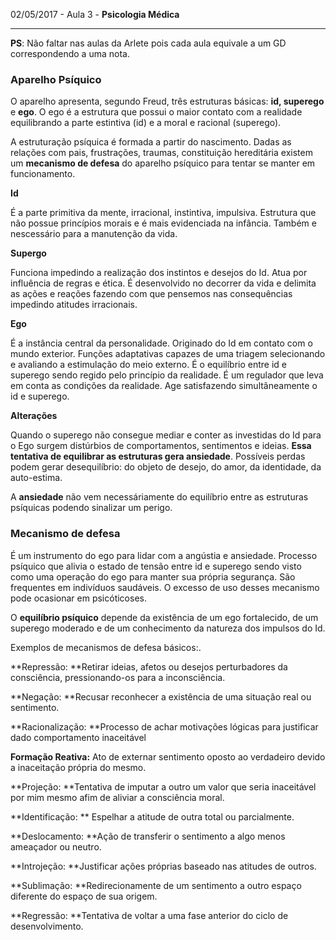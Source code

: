 02/05/2017 - Aula 3 - **Psicologia Médica**

---

**PS**: Não faltar nas aulas da Arlete pois cada aula equivale a um GD correspondendo a uma nota.

### Aparelho Psíquico

O aparelho apresenta, segundo Freud, três estruturas básicas: **id, superego** e **ego**. O ego é a estrutura que possui o maior contato com a realidade equilibrando a parte estintiva \(id\) e a moral e racional \(superego\).

A estruturação psíquica é formada a partir do nascimento. Dadas as relações com pais, frustrações, traumas, constituição hereditária existem um **mecanismo de defesa** do aparelho psíquico para tentar se manter em funcionamento.

**Id**

É a parte primitiva da mente, irracional, instintiva, impulsiva. Estrutura que não possue princípios morais e é mais evidenciada na infância. Também e nescessário para a manutenção da vida.

**Supergo**

Funciona impedindo a realização dos instintos e desejos do Id. Atua por influência de regras e ética. É desenvolvido no decorrer da vida e delimita as ações e reações fazendo com que pensemos nas consequências impedindo atitudes irracionais.

**Ego**

É a instância central da personalidade. Originado do Id em contato com o mundo exterior. Funções adaptativas capazes de uma triagem selecionando e avaliando a estimulação do meio externo. É o equilíbrio entre id e superego sendo regido pelo princípio da realidade. É um regulador que leva em conta as condições da realidade. Age satisfazendo simultâneamente o id e superego.

**Alterações**

Quando o superego não consegue mediar e conter as investidas do Id para o Ego surgem distúrbios de comportamentos, sentimentos e ideias. **Essa tentativa de equilibrar as estruturas gera ansiedade**. Possíveis perdas podem gerar desequilíbrio: do objeto de desejo, do amor, da identidade, da auto-estima.

A **ansiedade** não vem necessáriamente do equilíbrio entre as estruturas psíquicas podendo sinalizar um perigo.

### Mecanismo de defesa

É um instrumento do ego para lidar com a angústia e ansiedade. Processo psíquico que alivia o estado de tensão entre id e superego sendo visto como uma operação do ego para manter sua própria segurança. São frequentes em indivíduos saudáveis. O excesso de uso desses mecanismo pode ocasionar em psicóticoses.

O **equilíbrio psíquico** depende da existência de um ego fortalecido, de um superego moderado e de um conhecimento da natureza dos impulsos do Id.

Exemplos de mecanismos de defesa básicos:.

**Repressão: **Retirar ideias, afetos ou desejos perturbadores da consciência, pressionando-os para a inconsciência.

**Negação: **Recusar reconhecer a existência de uma situação real ou sentimento.

**Racionalização: **Processo de achar motivações lógicas para justificar dado comportamento inaceitável

**Formação Reativa:** Ato de externar sentimento oposto ao verdadeiro devido a inaceitação própria do mesmo.

**Projeção: **Tentativa de imputar a outro um valor que seria inaceitável por mim mesmo afim de aliviar a consciência moral.

**Identificação: ** Espelhar a atitude de outra total ou parcialmente.

**Deslocamento: **Ação  de transferir o sentimento a algo menos ameaçador ou neutro.

**Introjeção: **Justificar ações próprias baseado nas atitudes de outros.

**Sublimação: **Redirecionamente de um sentimento a outro espaço diferente do espaço de sua origem.

**Regressão: **Tentativa de voltar a uma fase anterior do ciclo de desenvolvimento.

